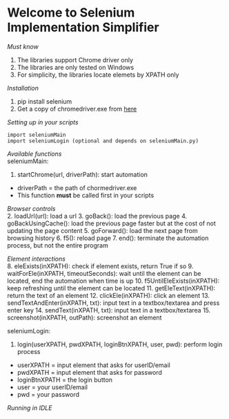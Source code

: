 # **Welcome to Selenium Implementation Simplifier**
*Must know*
1. The libraries support Chrome driver only
2. The libraries are only tested on Windows
3. For simplicity, the libraries locate elemets by XPATH only

*Installation*
1. pip install selenium
2. Get a copy of chromedriver.exe from [here](https://chromedriver.chromium.org/)

*Setting up in your scripts*
```
import seleniumMain
import seleniumLogin (optional and depends on seleniumMain.py)
```

*Available functions*<br>
seleniumMain:
1. startChrome(url, driverPath): start automation
  - driverPath = the path of chormedriver.exe
  - This function **must** be called first in your scripts

*Browser controls*<br>
2. loadUrl(url): load a url
3. goBack(): load the previous page
4. goBackUsingCache(): load the previous page faster but at the cost of not updating the page content
5. goForward(): load the next page from browsing history
6. f5(): reload page
7. end(): terminate the automation process, but not the entire program

*Element interactions*<br>
8. eleExists(inXPATH): check if element exists, return True if so
9. waitForEle(inXPATH, timeoutSeconds): wait until the element can be located, end the automation when time is up
10. f5UntilEleExists(inXPATH): keep refreshing until the element can be located
11. getEleText(inXPATH): return the text of an element
12. clickEle(inXPATH): click an element
13. sendTextAndEnter(inXPATH, txt): input text in a textbox/textarea and press enter key
14. sendText(inXPATH, txt): input text in a textbox/textarea
15. screenshot(inXPATH, outPath): screenshot an element

seleniumLogin:
1. login(userXPATH, pwdXPATH, loginBtnXPATH, user, pwd): perform login process
 - userXPATH = input element that asks for userID/email
 - pwdXPATH = input element that asks for password
 - loginBtnXPATH = the login button
 - user = your userID/email
 - pwd = your password

*Running in IDLE*
